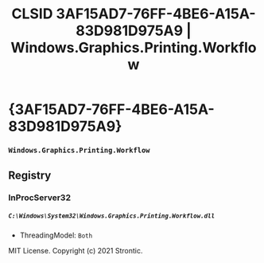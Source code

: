 ﻿---
title: "CLSID 3AF15AD7-76FF-4BE6-A15A-83D981D975A9 | Windows.Graphics.Printing.Workflow"
excerpt: What is COM-Object CLSID 3AF15AD7-76FF-4BE6-A15A-83D981D975A9?
---

# {3AF15AD7-76FF-4BE6-A15A-83D981D975A9}

### `Windows.Graphics.Printing.Workflow`

## Registry


### InProcServer32

##### `C:\Windows\System32\Windows.Graphics.Printing.Workflow.dll`
* ThreadingModel: `Both`

MIT License. Copyright (c) 2021 Strontic.


